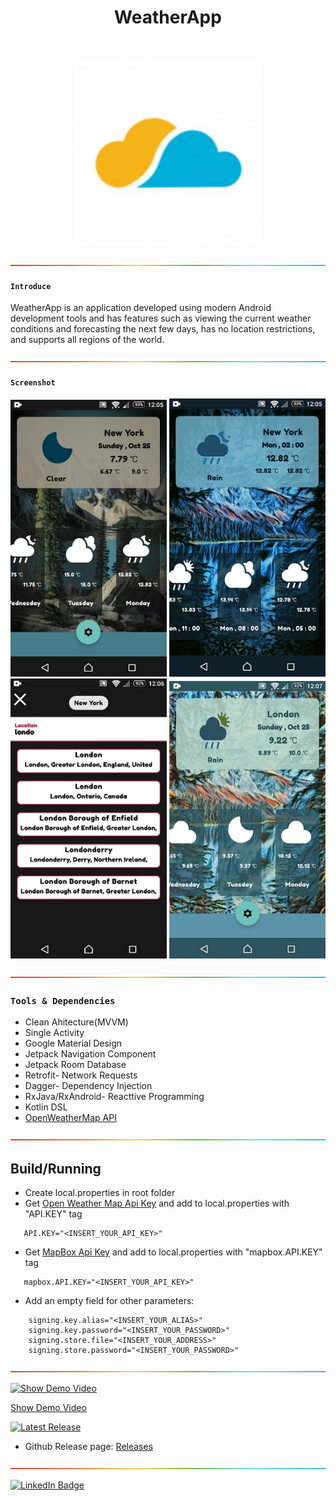 <h1 align="center"> WeatherApp </h1>
<br>
<p align="center">
    <img alt="WeatherApp" title="WeatherApp" src="ScreenShots/mainIcon.jpg" width="300">
</p>


![-----------------------------------------------------](ScreenShots/rainbow.png)

#### `Introduce`

WeatherApp is an application developed using modern Android development tools and has features such as viewing the current weather conditions and forecasting the next few days, has no location restrictions, and supports all regions of the world.

![-----------------------------------------------------](ScreenShots/rainbow.png)

#### `Screenshot` 

<p align="center">
  <img src = "ScreenShots/screenshot1.jpg" width=250>
   <img src = "ScreenShots/screenshot2.jpg" width=250>
  <br>
   <img src = "ScreenShots/screenshot3.jpg" width=250>
   <img src = "ScreenShots/screenshot4.jpg" width=250>
  </p>
  

 ![-----------------------------------------------------](ScreenShots/rainbow.png)
  
### `Tools & Dependencies`
* Clean Ahitecture(MVVM)
* Single Activity
* Google Material Design
* Jetpack Navigation Component
* Jetpack Room Database
* Retrofit- Network Requests
* Dagger- Dependency Injection
* RxJava/RxAndroid- Reacttive Programming
* Kotlin DSL
* [OpenWeatherMap API](https://openweathermap.org/api)

 ![-----------------------------------------------------](ScreenShots/rainbow.png)
 
 ## Build/Running
- Create local.properties in root folder
- Get [Open Weather Map Api Key](https://openweathermap.org/api) and add to local.properties with "API.KEY" tag
```
   API.KEY="<INSERT_YOUR_API_KEY>"
```
- Get [MapBox Api Key](https://docs.mapbox.com/) and add to local.properties with "mapbox.API.KEY" tag
```
   mapbox.API.KEY="<INSERT_YOUR_API_KEY>"
```
- Add an empty field for other parameters: 
```
    signing.key.alias="<INSERT_YOUR_ALIAS>"
    signing.key.password="<INSERT_YOUR_PASSWORD>"
    signing.store.file="<INSERT_YOUR_ADDRESS>"
    signing.store.password="<INSERT_YOUR_PASSWORD>"
```
 ![-----------------------------------------------------](ScreenShots/rainbow.png)

[![Show Demo Video](https://img.shields.io/badge/-Show%20Demo%20Video-red)](https://drive.google.com/file/d/1LVR2sEA5wRbk5WRZl5K6w_gXOlXdmcRQ/view?usp=sharing)

[Show Demo Video](https://drive.google.com/file/d/1LVR2sEA5wRbk5WRZl5K6w_gXOlXdmcRQ/view?usp=sharing)


[![Latest Release](https://img.shields.io/badge/-Latest%20Release-orange)](#)

- Github Release page: [Releases](https://github.com/OmidTaheri/WeatherApp/releases)

![-----------------------------------------------------](ScreenShots/rainbow.png)

[![LinkedIn Badge](https://img.shields.io/badge/LinkedIn-0077B5?style=for-the-badge&logo=linkedin&logoColor=white)](https://www.linkedin.com/in/omid-taheri)
